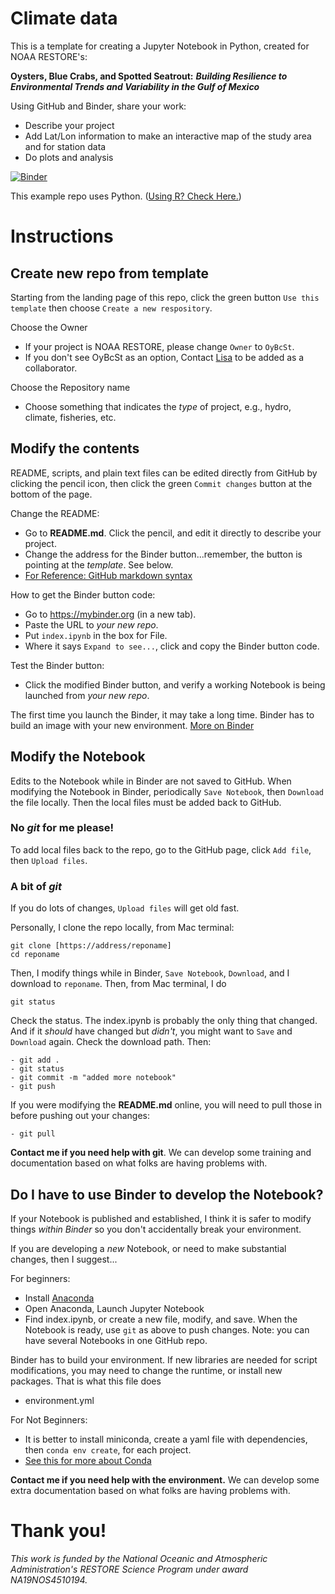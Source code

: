 # Climate data

This is a template for creating a Jupyter Notebook in Python, created for NOAA RESTORE's:

**Oysters, Blue Crabs, and Spotted Seatrout:** ***Building Resilience to Environmental Trends and Variability in the Gulf of Mexico***

Using GitHub and Binder, share your work:
- Describe your project
- Add Lat/Lon information to make an interactive map of the study area and for station data
- Do plots and analysis

[![Binder](https://mybinder.org/badge_logo.svg)](https://mybinder.org/v2/gh/OyBcSt/Climate_data/HEAD?labpath=index.ipynb)


This example repo uses Python.  ([Using R? Check Here.](https://github.com/OyBcSt/project-template-r))

# Instructions

## Create new repo from template
Starting from the landing page of this repo, click the green button `Use this template` then choose `Create a new respository`.

Choose the Owner
- If your project is NOAA RESTORE, please change `Owner` to `OyBcSt`.  
- If you don't see OyBcSt as an option, Contact [Lisa](mailto:lllowe@ncsu.edu) to be added as a collaborator.  

Choose the Repository name
- Choose something that indicates the *type* of project, e.g., hydro, climate, fisheries, etc.

## Modify the contents

README, scripts, and plain text files can be edited directly from GitHub by clicking the pencil icon, then click the green `Commit changes` button at the bottom of the page.

Change the README:
- Go to **README.md**.  Click the pencil, and edit it directly to describe your project.
- Change the address for the Binder button...remember, the button is pointing at the *template*.  See below.
- [For Reference: GitHub markdown syntax](https://docs.github.com/en/github/writing-on-github/getting-started-with-writing-and-formatting-on-github/basic-writing-and-formatting-syntax)

How to get the Binder button code:
- Go to https://mybinder.org (in a new tab).
- Paste the URL to *your new repo*.
- Put `index.ipynb` in the box for File.
- Where it says `Expand to see...`, click and copy the Binder button code.

Test the Binder button:
- Click the modified Binder button, and verify a working Notebook is being launched from *your new repo*.

The first time you launch the Binder, it may take a long time.  Binder has to build an image with your new environment.  [More on Binder](https://the-turing-way.netlify.app/communication/binder/zero-to-binder.html)

## Modify the Notebook

Edits to the Notebook while in Binder are not saved to GitHub.  When modifying the Notebook in Binder, periodically `Save Notebook`, then `Download` the file locally.  Then the local files must be added back to GitHub.

### No *git* for me please!
To add local files back to the repo, go to the GitHub page, click `Add file`, then `Upload files`.

### A bit of *git*
If you do lots of changes, `Upload files` will get old fast. 

Personally, I clone the repo locally, from Mac terminal:
```
git clone [https://address/reponame]
cd reponame
```

Then, I modify things while in Binder, `Save Notebook`, `Download`, and I download to `reponame`.  Then, from Mac terminal, I do
```
git status
```
Check the status.  The index.ipynb is probably the only thing that changed.  And if it *should* have changed but *didn't*, you might want to `Save` and `Download` again.  Check the download path.  Then:
```
- git add .
- git status
- git commit -m "added more notebook"
- git push
```

If you were modifying the **README.md** online, you will need to pull those in before pushing out your changes:
```
- git pull
```

**Contact me if you need help with git**.  We can develop some training and documentation based on what folks are having problems with.


## Do I have to use Binder to develop the Notebook?

If your Notebook is published and established, I think it is safer to modify things *within Binder* so you don't accidentally break your environment.  

If you are developing a *new* Notebook, or need to make substantial changes, then I suggest...

For beginners:
- Install [Anaconda](https://www.anaconda.com)
- Open Anaconda, Launch Jupyter Notebook
- Find index.ipynb, or create a new file, modify, and save.
When the Notebook is ready, use `git` as above to push changes.  Note: you can have several Notebooks in one GitHub repo.  

Binder has to build your environment.  If new libraries are needed for script modifications, you may need to change the runtime, or install new packages.  That is what this file does
- environment.yml

For Not Beginners:
- It is better to install miniconda, create a yaml file with dependencies, then `conda env create`, for each project.  
- [See this for more about Conda](https://hpc.ncsu.edu/Software/Apps.php?app=Conda)

**Contact me if you need help with the environment.** We can develop some extra documentation based on what folks are having problems with.


# Thank you!
*This work is funded by the National Oceanic and Atmospheric Administration's RESTORE Science Program under award NA19NOS4510194.*
